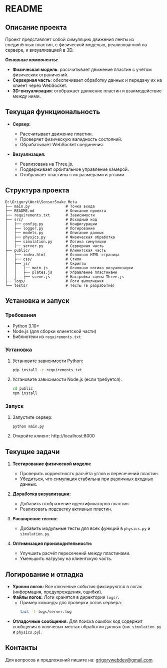 # README

## Описание проекта
Проект представляет собой симуляцию движения ленты из соединённых пластин, с физической моделью, реализованной на сервере, и визуализацией в 3D.

**Основные компоненты:**
- **Физическая модель**: рассчитывает движение пластин с учётом физических ограничений.
- **Серверная часть**: обеспечивает обработку данных и передачу их на клиент через WebSocket.
- **3D-визуализация**: отображает движение пластин и взаимодействие между ними.

## Текущая функциональность
- **Сервер:**
  - Рассчитывает движение пластин.
  - Проверяет физическую валидность состояний.
  - Обрабатывает WebSocket соединения.

- **Визуализация:**
  - Реализована на Three.js.
  - Поддерживает орбитальное управление камерой.
  - Отображает пластины с их размерами и углами.

## Структура проекта
```
D:\Grigory\Work\SensorSnake_Meta
├── main.py                # Точка входа
├── README.md              # Описание проекта
├── requirements.txt       # Зависимости
├── src/                   # Исходный код
│   ├── config.py          # Конфигурации
│   ├── logger.py          # Логирование
│   ├── models.py          # Описание данных
│   ├── physics.py         # Физическая обработка
│   ├── simulation.py      # Логика симуляции
│   ├── server.py          # Серверная часть
├── public/                # Клиентская часть
│   ├── index.html         # Основная HTML-страница
│   ├── css/               # Стили
│   ├── js/                # Скрипты
│   │   ├── main.js        # Основная логика визуализации
│   │   ├── plates.js      # Управление пластинами
│   │   ├── scene.js       # Настройка сцены Three.js
├── logs/                  # Логи выполнения
└── tests/                 # Тесты (в разработке)
```

## Установка и запуск

### Требования
- Python 3.10+
- Node.js (для сборки клиентской части)
- Библиотеки из `requirements.txt`

### Установка
1. Установите зависимости Python:
   ```bash
   pip install -r requirements.txt
   ```

2. Установите зависимости Node.js (если требуется):
   ```bash
   cd public
   npm install
   ```

### Запуск
1. Запустите сервер:
   ```bash
   python main.py
   ```

2. Откройте клиент:
   http://localhost:8000

## Текущие задачи
1. **Тестирование физической модели:**
   - Проверить корректность расчёта углов и пересечений пластин.
   - Убедиться, что симуляция стабильна при различных входных данных.

2. **Доработка визуализации:**
   - Добавить отображение идентификаторов пластин.
   - Реализовать подсветку активных пластин.

3. **Расширение тестов:**
   - Добавить модульные тесты для всех функций в `physics.py` и `simulation.py`.

4. **Оптимизация производительности:**
   - Улучшить расчёт пересечений между пластинами.
   - Уменьшить нагрузку на клиентскую часть.

## Логирование и отладка
- **Уровни логов:** Все ключевые события фиксируются в логах (информация, предупреждения, ошибки).
- **Файлы логов:** Логи хранятся в директории `logs/`.
  - Пример команды для проверки логов сервера:
    ```bash
    tail -f logs/server.log
    ```
- **Отладочные сообщения:** Для поиска ошибок код содержит сообщения в ключевых местах обработки данных (см. `simulation.py` и `physics.py`).

## Контакты
Для вопросов и предложений пишите на: grigorywebdev@gmail.com
